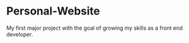 # Personal-Website
My first major project with the goal of growing my skills as a front end developer.
